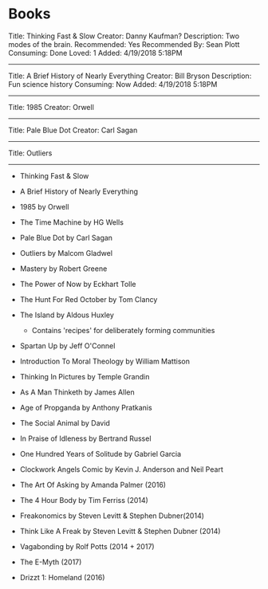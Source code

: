 # Books

Title: Thinking Fast & Slow
Creator: Danny Kaufman?
Description: Two modes of the brain.
Recommended: Yes
Recommended By: Sean Plott
Consuming: Done
Loved: 1
Added: 4/19/2018 5:18PM

---

Title: A Brief History of Nearly Everything
Creator: Bill Bryson
Description: Fun science history
Consuming: Now
Added: 4/19/2018 5:18PM

---

Title: 1985
Creator: Orwell

---

Title: Pale Blue Dot
Creator: Carl Sagan

---

Title: Outliers

---


* Thinking Fast & Slow
* A Brief History of Nearly Everything



* 1985 by Orwell
* The Time Machine by HG Wells
* Pale Blue Dot by Carl Sagan 
* Outliers by Malcom Gladwel
* Mastery by Robert Greene
* The Power of Now by Eckhart Tolle
* The Hunt For Red October by Tom Clancy
* The Island by Aldous Huxley
	- Contains 'recipes' for deliberately forming communities
* Spartan Up by Jeff O'Connel
* Introduction To Moral Theology by William Mattison
* Thinking In Pictures by Temple Grandin
* As A Man Thinketh by James Allen
* Age of Propganda by Anthony Pratkanis
* The Social Animal by David 
* In Praise of Idleness by Bertrand Russel
* One Hundred Years of Solitude by Gabriel Garcia
* Clockwork Angels Comic by Kevin J. Anderson and Neil Peart


* The Art Of Asking by Amanda Palmer (2016)
* The 4 Hour Body by Tim Ferriss (2014)
* Freakonomics by Steven Levitt & Stephen Dubner(2014)
* Think Like A Freak by Steven Levitt & Stephen Dubner (2014)
* Vagabonding by Rolf Potts (2014 + 2017)
* The E-Myth (2017)
* Drizzt 1: Homeland (2016)